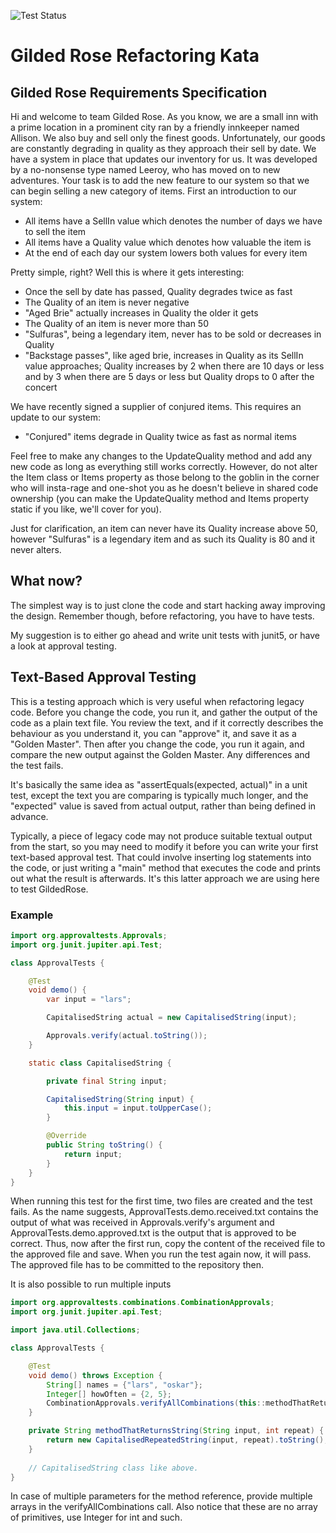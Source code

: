 ![Test Status](../../workflows/test/badge.svg)

# Gilded Rose Refactoring Kata

## Gilded Rose Requirements Specification

Hi and welcome to team Gilded Rose. As you know, we are a small inn with a prime location in a
prominent city ran by a friendly innkeeper named Allison. We also buy and sell only the finest goods.
Unfortunately, our goods are constantly degrading in quality as they approach their sell by date. We
have a system in place that updates our inventory for us. It was developed by a no-nonsense type named
Leeroy, who has moved on to new adventures. Your task is to add the new feature to our system so that
we can begin selling a new category of items. First an introduction to our system:

  - All items have a SellIn value which denotes the number of days we have to sell the item
  - All items have a Quality value which denotes how valuable the item is
  - At the end of each day our system lowers both values for every item

Pretty simple, right? Well this is where it gets interesting:

  - Once the sell by date has passed, Quality degrades twice as fast
  - The Quality of an item is never negative
  - "Aged Brie" actually increases in Quality the older it gets
  - The Quality of an item is never more than 50
  - "Sulfuras", being a legendary item, never has to be sold or decreases in Quality
  - "Backstage passes", like aged brie, increases in Quality as its SellIn value approaches;
  Quality increases by 2 when there are 10 days or less and by 3 when there are 5 days or less but
  Quality drops to 0 after the concert

We have recently signed a supplier of conjured items. This requires an update to our system:

  - "Conjured" items degrade in Quality twice as fast as normal items

Feel free to make any changes to the UpdateQuality method and add any new code as long as everything
still works correctly. However, do not alter the Item class or Items property as those belong to the
goblin in the corner who will insta-rage and one-shot you as he doesn't believe in shared code
ownership (you can make the UpdateQuality method and Items property static if you like, we'll cover
for you).

Just for clarification, an item can never have its Quality increase above 50, however "Sulfuras" is a
legendary item and as such its Quality is 80 and it never alters.

## What now?

The simplest way is to just clone the code and start hacking away improving the design.
Remember though, before refactoring, you have to have tests.

My suggestion is to either go ahead and write unit tests with junit5, or have a look at approval testing. 

## Text-Based Approval Testing

This is a testing approach which is very useful when refactoring legacy code. 
Before you change the code, you run it, and gather the output of the code as a plain text file. 
You review the text, and if it correctly describes the behaviour as you understand it, you can "approve" it, and save it as a "Golden Master". 
Then after you change the code, you run it again, and compare the new output against the Golden Master. 
Any differences and the test fails.

It's basically the same idea as "assertEquals(expected, actual)" in a unit test, except the text you are comparing is typically much longer, and the "expected" value is saved from actual output, rather than being defined in advance.

Typically, a piece of legacy code may not produce suitable textual output from the start, so you may need to modify it before you can write your first text-based approval test. 
That could involve inserting log statements into the code, or just writing a "main" method that executes the code and prints out what the result is afterwards. 
It's this latter approach we are using here to test GildedRose.

### Example

```java
import org.approvaltests.Approvals;
import org.junit.jupiter.api.Test;

class ApprovalTests {

    @Test
    void demo() {
        var input = "lars";

        CapitalisedString actual = new CapitalisedString(input);

        Approvals.verify(actual.toString());
    }

    static class CapitalisedString {

        private final String input;

        CapitalisedString(String input) {
            this.input = input.toUpperCase();
        }

        @Override
        public String toString() {
            return input;
        }
    }
}
```

When running this test for the first time, two files are created and the test fails.
As the name suggests, ApprovalTests.demo.received.txt contains the output of what was received in Approvals.verify's argument and 
ApprovalTests.demo.approved.txt is the output that is approved to be correct.
Thus, now after the first run, copy the content of the received file to the approved file and save.
When you run the test again now, it will pass.
The approved file has to be committed to the repository then.
 
It is also possible to run multiple inputs

```java
import org.approvaltests.combinations.CombinationApprovals;
import org.junit.jupiter.api.Test;

import java.util.Collections;

class ApprovalTests {

    @Test
    void demo() throws Exception {
        String[] names = {"lars", "oskar"};
        Integer[] howOften = {2, 5};
        CombinationApprovals.verifyAllCombinations(this::methodThatReturnsString, names, howOften);
    }

    private String methodThatReturnsString(String input, int repeat) {
        return new CapitalisedRepeatedString(input, repeat).toString();
    }
    
    // CapitalisedString class like above.
}
```

In case of multiple parameters for the method reference, provide multiple arrays in the verifyAllCombinations call.
Also notice that these are no array of primitives, use Integer for int and such.
